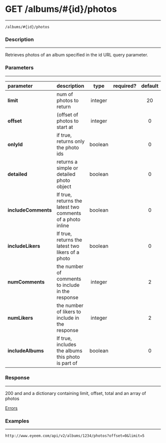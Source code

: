 # GET /albums/#{id}/photos
***
`/albums/#{id}/photos`

### Description
***
Retrieves photos of an album specified in the id URL query parameter.

### Parameters
***

|parameter| description| type |required? |default|
|:---------|:--------------|:----------:|:------------:|:------------:|
|**limit**|num of photos to return|integer||20|
|**offset**|(offset of photos to start at|integer||0|
|**onlyId**|if true, returns only the photo ids|boolean||0|
|**detailed**|returns a simple or detailed photo object|boolean||0|
|**includeComments**|If true, returns the latest two comments of a photo inline|boolean||0|
|**includeLikers**|If true, returns the latest two likers of a photo|boolean||0|
|**numComments**|the number of comments to include in the response|integer||2|
|**numLikers**|the number of likers to include in the response|integer||2|
|**includeAlbums**|If true, includes the albums this photo is part of|boolean||0|



### Response
***


200 and and a dictionary containing limit, offset, total and an array of photos


[Errors](../../resources/errors.md)

### Examples
***

`http://www.eyeem.com/api/v2/albums/1234/photos?offset=0&limit=5`






 